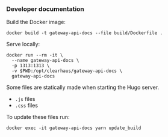 ### Developer documentation

Build the Docker image:

```shell
docker build -t gateway-api-docs --file build/Dockerfile . 
```

Serve locally:

```shell
docker run --rm -it \
  --name gateway-api-docs \
  -p 1313:1313 \
  -v $PWD:/opt/clearhaus/gateway-api-docs \
  gateway-api-docs
```

Some files are statically made when starting the Hugo server.
- `.js` files
- `.css` files

To update these files run:
```shell
docker exec -it gateway-api-docs yarn update_build 
```

